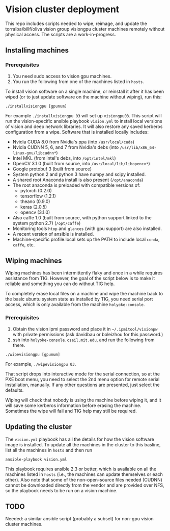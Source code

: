 Vision cluster deployment
=========================

This repo includes scripts needed to wipe, reimage, and update the
torralba/billf/oliva vision group visiongpu cluster machines remotely
without physical access.  The scripts are a work-in-progress.

## Installing machines

### Prerequisites

   1. You need sudo access to vision gpu machines.
   2. You run the following from one of the machines listed in `hosts`.

To install vision software on a single machine, or reinstall it
after it has been wiped (or to just update software on the machine
without wiping), run this:

```
./installvisiongpu [gpunum]
```

For example `./installvisiongpu 03` will set up `visiongpu03`.  This
script will run the vision-specific ansible playbook `vision.yml`
to install local versions of vision and deep network libraries.  It
will also restore any saved kerberos configuration from a wipe.  Software
that is installed locally includes:

 * Nvidia CUDA 8.0 from Nvidia's ppa (into `/usr/local/cuda`)
 * Nvidia CUDNN 5, 6, and 7 from Nvidia's debs
   (into `/usr/lib/x86_64-linux-gnu/libcudnn*`)
 * Intel MKL (from intel's debs, into `/opt/intel/mkl`)
 * OpenCV 3.1.0 (built from source, into `/usr/local/lib/libopencv*`)
 * Google protobuf 3 (built from source)
 * System python 2 and python 3 have numpy and scipy installed.
 * A shared root Anaconda install is also present (`/opt/anaconda`)
 * The root anaconda is preloaded with compatible versions of:
    - pytorch (0.2.0)
    - tensorflow (1.2.1)
    - theano (0.9.0)
    - keras (2.0.5)
    - opencv (3.1.0)
 * Also caffe 1.0 (built from source, with python support linked
   to the system python 2.7) (`/opt/caffe`)
 * Monitoring tools `htop` and `glances` (with gpu support) are also installed.
 * A recent version of ansible is installed.
 * Machine-specific profile.local sets up the PATH to include local `conda`,
   `caffe`, etc.

## Wiping machines

Wiping machines has been intermittently flaky and once in a while
requires assistance from TIG.  However, the goal of the script below
is to make it reliable and something you can do without TIG help.

To completely erase local files on a machine and wipe the machine back
to the basic ubuntu system state as installed by TIG, you need serial port
access, which is only available from the machine `holyoke-console`.

### Prerequisites

  1. Obtain the vision ipmi password and place it in `~/.ipmitool/visionpw` with private permissions (ask davidbau or boleizhou for this password.)
  2. ssh into `holyoke-console.csail.mit.edu`, and run the following from there.

```
./wipevisiongpu [gpunum]
```

For example, `./wipevisiongpu 03`.

That script drops into interactive mode for the serial connection,
so at the PXE boot menu, you need to select the 2nd menu option for remote
serial installation, manually.  If any other questions are presented,
just select the defaults.

Wiping will check that nobody is using the machine before wiping it, and
it will save some kerberos information before erasing the machine.
Sometimes the wipe will fail and TIG help may still be required.

## Updating the cluster

The `vision.yml` playbook has all the details for how the vision
software image is installed.  To update all the machines in the cluster
to this basline, list all the machines in `hosts` and then run

```
ansible-playbook vision.yml
```

This playbook requires ansible 2.3 or better, which is available
on all the machines listed in `hosts` (i.e., the machines can update
themselves or each other).  Also note that some of the non-open-source
files needed (CUDNN) cannot be downloaded directly from the
vendor and are provided over NFS, so the playbook needs to be run on a
vision machine.

## TODO

Needed: a similar ansible script (probably a subset) for non-gpu vision
cluster machines.
